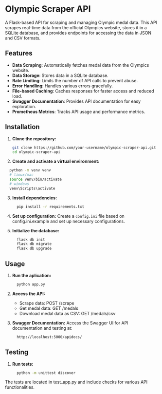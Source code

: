 # Olympic Scraper API

A Flask-based API for scraping and managing Olympic medal data. This API scrapes real-time data from the official Olympics website, stores it in a SQLite database, and provides endpoints for accessing the data in JSON and CSV formats.

## Features

- **Data Scraping**: Automatically fetches medal data from the Olympics website.
- **Data Storage**: Stores data in a SQLite database.
- **Rate Limiting**: Limits the number of API calls to prevent abuse.
- **Error Handling**: Handles various errors gracefully.
- **File-based Caching**: Caches responses for faster access and reduced load.
- **Swagger Documentation**: Provides API documentation for easy exploration.
- **Prometheus Metrics**: Tracks API usage and performance metrics.

## Installation

1. **Clone the repository:**

   ```bash
   git clone https://github.com/your-username/olympic-scraper-api.git
   cd olympic-scraper-api

2. **Create and activate a virtual environment:**
```bash
  python -m venv venv
  # linux/mac
  source venv/bin/activate
  # windows
  venv\Scripts\activate
```
3. **Install dependencies:**
   ```bash
     pip install -r requirements.txt
   ```

4. **Set up configuration:**
   Create a `config.ini` file based on config.ini.example and set up necessary configurations.

5. **Initialize the database:**
   ```bash
     flask db init
     flask db migrate
     flask db upgrade

## Usage

1. **Run the aplication:**
   ```bash
     python app.py
2. **Access the API:**
    - Scrape data: POST /scrape
    - Get medal data: GET /medals
    - Download medal data as CSV: GET /medals/csv

3. **Swagger Documentation:**
   Access the Swagger UI for API documentation and testing at:
   ```bash
     http://localhost:5000/apidocs/

## Testing

1. **Run tests:**
   ```bash
     python -m unittest discover   
The tests are located in test_app.py and include checks for various API functionalities.




